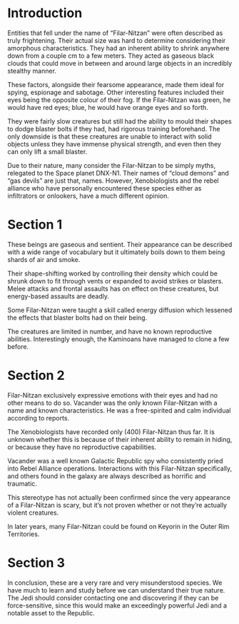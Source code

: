 # Introduction

Entities that fell under the name of “Filar-Nitzan” were often described as truly frightening.
Their actual size was hard to determine considering their amorphous characteristics.
They had an inherent ability to shrink anywhere down from a couple cm to a few meters.
They acted as gaseous black clouds that could move in between and around large objects in an incredibly stealthy manner.

These factors, alongside their fearsome appearance, made them ideal for spying, espionage and sabotage.
Other interesting features included their eyes being the opposite colour of their fog.
If the Filar-Nitzan was green, he would have red eyes; blue, he would have orange eyes and so forth.

They were fairly slow creatures but still had the ability to mould their shapes to dodge blaster bolts if they had, had rigorous training beforehand.
The only downside is that these creatures are unable to interact with solid objects unless they have immense physical strength, and even then they can only lift a small blaster.

Due to their nature, many consider the Filar-Nitzan to be simply myths, relegated to the Space planet DNX-N1.
Their names of “cloud demons” and “gas devils” are just that, names.
However, Xenobiologists and the rebel alliance who have personally encountered these species either as infiltrators or onlookers, have a much different opinion.

# Section 1

These beings are gaseous and sentient.
Their appearance can be described with a wide range of vocabulary but it ultimately boils down to them being shards of air and smoke.

Their shape-shifting worked by controlling their density which could be shrunk down to fit through vents or expanded to avoid strikes or blasters.
Melee attacks and frontal assaults has on effect on these creatures, but energy-based assaults are deadly.

Some Filar-Nitzan were taught a skill called energy diffusion which lessened the effects that blaster bolts had on their being.

The creatures are limited in number, and have no known reproductive abilities.
Interestingly enough, the Kaminoans have managed to clone a few before.

# Section 2

Filar-Nitzan exclusively expressive emotions with their eyes and had no other means to do so.
Vacander was the only known Filar-Nitzan with a name and known characteristics.
He was a free-spirited and calm individual according to reports.

The Xenobiologists have recorded only (400) Filar-Nitzan thus far.
It is unknown whether this is because of their inherent ability to remain in hiding, or because they have no reproductive capabilities.

Vacander was a well known Galactic Republic spy who consistently pried into Rebel Alliance operations.
Interactions with this Filar-Nitzan specifically, and others found in the galaxy are always described as horrific and traumatic.

This stereotype has not actually been confirmed since the very appearance of a Filar-Nitzan is scary, but it’s not proven whether or not they’re actually violent creatures.

In later years, many Filar-Nitzan could be found on Keyorin in the Outer Rim Territories.

# Section 3

In conclusion, these are a very rare and very misunderstood species.
We have much to learn and study before we can understand their true nature.
The Jedi should consider contacting one and discovering if they can be force-sensitive, since this would make an exceedingly powerful Jedi and a notable asset to the Republic.
